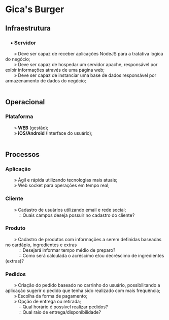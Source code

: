# Gica's Burger

## Infraestrutura
### &emsp;&bull; Servidor
&emsp;&emsp;&raquo;	Deve ser capaz de receber aplicações NodeJS para a tratativa lógica do negócio;<br>
&emsp;&emsp;&raquo; Deve ser capaz de hospedar um servidor apache, responsável por exibir informações através de uma página web;<br>
&emsp;&emsp;&raquo;	Deve ser capaz de instanciar uma base de dados responsável por armazenamento de dados do negócio; <br><br>

## Operacional
### Plataforma
&emsp;&emsp;&raquo;	<strong>WEB</strong> (gestão);<br>
&emsp;&emsp;&raquo; <strong>iOS/Android</strong> (Interface do usuário);
<br><br>

## Processos
### Aplicação
&emsp;&emsp;&raquo; Ágil e rápida utilizando tecnologias mais atuais;<br>
&emsp;&emsp;&raquo; Web socket para operações em tempo real;

### Cliente
&emsp;&emsp;&raquo; Cadastro de usuários utilizando email e rede social;<br>
&emsp;&emsp;&emsp;&#8756; Quais campos deseja possuir no cadastro do cliente?

### Produto
&emsp;&emsp;&raquo; Cadastro de produtos com informações a serem definidas baseadas no cardápio, ingredientes e extras<br>
&emsp;&emsp;&emsp;&#8756; Desejará informar tempo médio de preparo?<br>
&emsp;&emsp;&emsp;&#8756; Como será calculada o acréscimo e/ou decréscimo de ingredientes (extras)?

### Pedidos
&emsp;&emsp;&raquo; Criação do pedido baseado no carrinho do usuário, possibilitando a aplicação sugerir o pedido que tenha sido realizado com mais frequência;<br>
&emsp;&emsp;&raquo; Escolha da forma de pagamento;<br>
&emsp;&emsp;&raquo; Opção de entrega ou retirada;<br>
&emsp;&emsp;&emsp;&#8756; Qual horário é possível realizar pedidos?<br>
&emsp;&emsp;&emsp;&#8756; Qual raio de entrega/disponibilidade?<br>
<!-- &emsp;&emsp;&emsp;&#8756; <br> -->


















